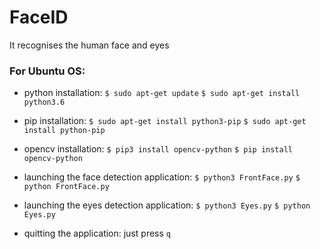 # FaceID
It recognises the human face and eyes

### For Ubuntu OS:

- python installation:
` $ sudo apt-get update `
` $ sudo apt-get install python3.6 `

- pip installation:
` $ sudo apt-get install python3-pip `
` $ sudo apt-get install python-pip `

- opencv installation:
` $ pip3 install opencv-python `
` $ pip install opencv-python `

- launching the face detection application:
` $ python3 FrontFace.py `
` $ python FrontFace.py `

- launching the eyes detection application:
` $ python3 Eyes.py `
` $ python Eyes.py `

- quitting the application:
just press ` q `
